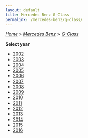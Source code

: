 ```yaml
---
layout: default
title: Mercedes Benz G-Class
permalink: /mercedes-benz/g-class/
---
```

[*Home*](/) > [*Mercedes Benz*](/mercedes-benz/) > [*G-Class*](/mercedes-benz/g-class/)

**Select year**

- [2002](/mercedes-benz/g-class/2002/)
- [2003](/mercedes-benz/g-class/2003/)
- [2004](/mercedes-benz/g-class/2004/)
- [2005](/mercedes-benz/g-class/2005/)
- [2006](/mercedes-benz/g-class/2006/)
- [2007](/mercedes-benz/g-class/2007/)
- [2008](/mercedes-benz/g-class/2008/)
- [2009](/mercedes-benz/g-class/2009/)
- [2010](/mercedes-benz/g-class/2010/)
- [2011](/mercedes-benz/g-class/2011/)
- [2012](/mercedes-benz/g-class/2012/)
- [2013](/mercedes-benz/g-class/2013/)
- [2014](/mercedes-benz/g-class/2014/)
- [2015](/mercedes-benz/g-class/2015/)
- [2016](/mercedes-benz/g-class/2016/)
